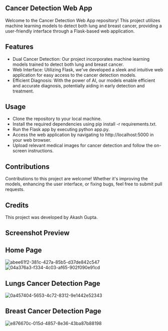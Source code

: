 ## Cancer Detection Web App

Welcome to the Cancer Detection Web App repository! This project utilizes machine learning models to detect both lung and breast cancer, providing a user-friendly interface through a Flask-based web application.

## Features

- Dual Cancer Detection: Our project incorporates machine learning models trained to detect both lung and breast cancer.
- Web Interface: Utilizing Flask, we've developed a sleek and intuitive web application for easy access to the cancer detection models.
- Efficient Diagnosis: With the power of AI, our models enable efficient and accurate diagnosis, potentially aiding in early detection and treatment.

## Usage

- Clone the repository to your local machine.
- Install the required dependencies using pip install -r requirements.txt.
- Run the Flask app by executing python app.py.
- Access the web application by navigating to http://localhost:5000 in your web browser.
- Upload relevant medical images for cancer detection and follow the on-screen instructions.

## Contributions

Contributions to this project are welcome! Whether it's improving the models, enhancing the user interface, or fixing bugs, feel free to submit pull requests.

## Credits

This project was developed by Akash Gupta.

## Screenshot Preview

## Home Page
![abee61f2-381c-427a-85b5-d37de842c547](https://github.com/akashgupta481/Dual-Cancer-Detection-Lungs-Breast/assets/126176668/8127d6cd-8068-4619-9349-3126992ded64)
![04a376a3-f334-4c03-af65-902f090e91cd](https://github.com/akashgupta481/Dual-Cancer-Detection-Lungs-Breast/assets/126176668/1f4e5fab-d100-42b9-a29f-07413778bdd9)


## Lungs Cancer Detection Page
![0a457404-5653-4c72-8312-9e1442e52343](https://github.com/akashgupta481/Dual-Cancer-Detection-Lungs-Breast/assets/126176668/48c1cb2f-e55c-45b9-87ba-d36d231d7930)


## Breast Cancer Detection Page
![e876670c-015d-4857-8e36-43ba87b88198](https://github.com/akashgupta481/Dual-Cancer-Detection-Lungs-Breast/assets/126176668/3516efa8-c550-4db5-a4b0-b3681dc20214)

